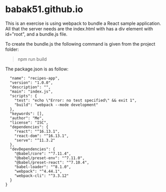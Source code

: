 # babak51.github.io
This is an exercise is using webpack to bundle a React sample application.
All that the server needs are the index.html with has a div element with id="root", and a bundle.js file.

To create the bundle.js the following command is given from the project folder:
>npm run build

The package.json is as follow:
```{
  "name": "recipes-app",
  "version": "1.0.0",
  "description": "",
  "main": "index.js",
  "scripts": {
    "test": "echo \"Error: no test specified\" && exit 1",
    "build": "webpack --mode development"
  },
  "keywords": [],
  "author": "Me",
  "license": "ISC",
  "dependencies": {
    "react": "^16.13.1",
    "react-dom": "^16.13.1",
    "serve": "^11.3.2"
  },
  "devDependencies": {
    "@babel/core": "^7.11.4",
    "@babel/preset-env": "^7.11.0",
    "@babel/preset-react": "^7.10.4",
    "babel-loader": "^8.1.0",
    "webpack": "^4.44.1",
    "webpack-cli": "^3.3.12"
  }
}
